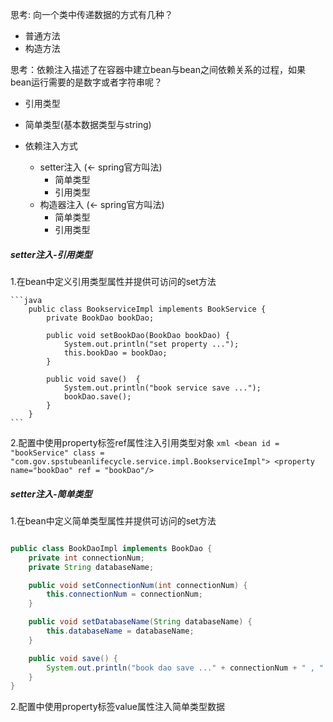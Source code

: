思考: 向一个类中传递数据的方式有几种？
- 普通方法
- 构造方法

思考：依赖注入描述了在容器中建立bean与bean之间依赖关系的过程，如果bean运行需要的是数字或者字符串呢？
- 引用类型
- 简单类型(基本数据类型与string)

- 依赖注入方式
    - setter注入 (← spring官方叫法)
        - 简单类型
        - 引用类型
    - 构造器注入 (← spring官方叫法)
        - 简单类型
        - 引用类型

##### setter注入-引用类型
1.在bean中定义引用类型属性并提供可访问的set方法

    ```java
        public class BookserviceImpl implements BookService {
            private BookDao bookDao;

            public void setBookDao(BookDao bookDao) {
                System.out.println("set property ...");
                this.bookDao = bookDao;
            }

            public void save()  {
                System.out.println("book service save ...");
                bookDao.save();
            }
        }
    ```
2.配置中使用property标签ref属性注入引用类型对象
    ```xml
        <bean id = "bookService" class = "com.gov.spstubeanlifecycle.service.impl.BookserviceImpl">
        <property name="bookDao" ref = "bookDao"/>
    ```

##### setter注入-简单类型
1.在bean中定义简单类型属性并提供可访问的set方法
```java

public class BookDaoImpl implements BookDao {
    private int connectionNum;
    private String databaseName;

    public void setConnectionNum(int connectionNum) {
        this.connectionNum = connectionNum;
    }

    public void setDatabaseName(String databaseName) {
        this.databaseName = databaseName;
    }

    public void save() {
        System.out.println("book dao save ..." + connectionNum + " , " + databaseName);
    }
}

```
2.配置中使用property标签value属性注入简单类型数据
<bean id = "bookDao" class = "com.gov.spstubeanlifecycle.dao.impl.BookDaoImpl">
        <property name="connectionNum" value = "10"/>
        <property name="databaseName" value = "mysql"/>
    </bean>
